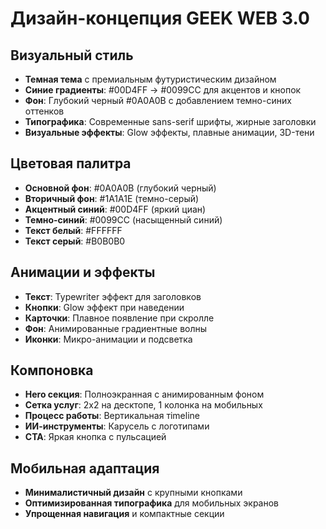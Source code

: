 # Дизайн-концепция GEEK WEB 3.0

## Визуальный стиль
- **Темная тема** с премиальным футуристическим дизайном
- **Синие градиенты**: #00D4FF → #0099CC для акцентов и кнопок
- **Фон**: Глубокий черный #0A0A0B с добавлением темно-синих оттенков
- **Типографика**: Современные sans-serif шрифты, жирные заголовки
- **Визуальные эффекты**: Glow эффекты, плавные анимации, 3D-тени

## Цветовая палитра
- **Основной фон**: #0A0A0B (глубокий черный)
- **Вторичный фон**: #1A1A1E (темно-серый)
- **Акцентный синий**: #00D4FF (яркий циан)
- **Темно-синий**: #0099CC (насыщенный синий)
- **Текст белый**: #FFFFFF
- **Текст серый**: #B0B0B0

## Анимации и эффекты
- **Текст**: Typewriter эффект для заголовков
- **Кнопки**: Glow эффект при наведении
- **Карточки**: Плавное появление при скролле
- **Фон**: Анимированные градиентные волны
- **Иконки**: Микро-анимации и подсветка

## Компоновка
- **Hero секция**: Полноэкранная с анимированным фоном
- **Сетка услуг**: 2x2 на десктопе, 1 колонка на мобильных
- **Процесс работы**: Вертикальная тimeline
- **ИИ-инструменты**: Карусель с логотипами
- **CTA**: Яркая кнопка с пульсацией

## Мобильная адаптация
- **Минималистичный дизайн** с крупными кнопками
- **Оптимизированная типографика** для мобильных экранов
- **Упрощенная навигация** и компактные секции